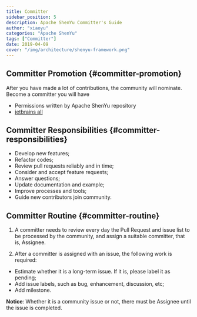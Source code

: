 ```yaml
---
title: Committer
sidebar_position: 5
description: Apache ShenYu Committer's Guide
author: "xiaoyu"
categories: "Apache ShenYu"
tags: ["Committer"]
date: 2019-04-09
cover: "/img/architecture/shenyu-framework.png"
---
```


## Committer Promotion {#committer-promotion}

After you have made a lot of contributions, the community will nominate. Become a committer you will have

* Permissions written by Apache ShenYu repository
* [jetbrains all](https://www.jetbrains.com/shop/eform/apache)

## Committer Responsibilities {#committer-responsibilities}

* Develop new features;
* Refactor codes;
* Review pull requests reliably and in time;
* Consider and accept feature requests;
* Answer questions;
* Update documentation and example;
* Improve processes and tools;
* Guide new contributors join community.

## Committer Routine {#committer-routine}

1. A committer needs to review every day the Pull Request and issue list to be processed by the community, and assign a suitable committer, that is, Assignee.

2. After a committer is assigned with an issue, the following work is required:

* Estimate whether it is a long-term issue. If it is, please label it as pending;
* Add issue labels, such as bug, enhancement, discussion, etc;
* Add milestone.

**Notice**:  Whether it is a community issue or not, there must be Assignee until the issue is completed.

